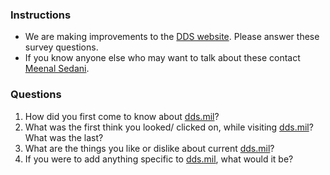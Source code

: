 ### Instructions
- We are making improvements to the [DDS website](https://dds.mil). Please answer these survey questions. 
- If you know anyone else who may want to talk about these contact [Meenal Sedani](mailto:meenal@dds.mil).
### Questions
1. How did you first come to know about [dds.mil](https://dds.mil)?
2. What was the first think you looked/ clicked on, while visiting [dds.mil](https://dds.mil)? What was the last?
3. What are the things you like or dislike about current [dds.mil](https://dds.mil)?
4. If you were to add anything specific to [dds.mil](https://dds.mil), what would it be?
